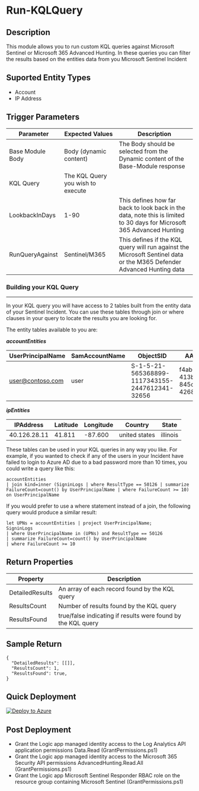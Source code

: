 # Run-KQLQuery

## Description
This module allows you to run custom KQL queries against Microsoft Sentinel or Microsoft 365 Advanced Hunting.  In these queries you can filter the results based on the entities data from you Microsoft Sentinel Incident

## Suported Entity Types
* Account
* IP Address

## Trigger Parameters

|Parameter|Expected Values|Description|
|---|---|---|
|Base Module Body|Body (dynamic content)|The Body should be selected from the Dynamic content of the Base-Module response|
|KQL Query|The KQL Query you wish to execute|
|LookbackInDays|1-90|This defines how far back to look back in the data, note this is limited to 30 days for Microsoft 365 Advanced Hunting|
|RunQueryAgainst|Sentinel/M365|This defines if the KQL query will run against the Microsoft Sentinel data or the M365 Defender Advanced Hunting data|

### Building your KQL Query
---

In your KQL query you will have access to 2 tables built from the entity data of your Sentinel Incident.  You can use these tables through join or where clauses in your query to locate the results you are looking for.

The entity tables available to you are:

***accountEntities***

|UserPrincipalName|SamAccountName|ObjectSID|AADUserId|ManagerUPN|
|---|---|---|---|---|
|user@contoso.com|user|S-1-5-21-565368899-1117343155-2447612341-32656|f4ab0870-413b-4716-845c-426821fc9e96|manager@contoso.com|

***ipEntities***

|IPAddress|Latitude|Longitude|Country|State|
|---|---|---|---|---|
|40.126.28.11|41.811|-87.600|united states|illinois|

These tables can be used in your KQL queries in any way you like.  For example, if you wanted to check if any of the users in your Incident have failed to login to Azure AD due to a bad password more than 10 times, you could write a query like this:

```
accountEntities
| join kind=inner (SigninLogs | where ResultType == 50126 | summarize FailureCount=count() by UserPrincipalName | where FailureCount >= 10) on UserPrincipalName
```

If you would prefer to use a where statement instead of a join, the following query would produce a similar result:

```
let UPNs = accountEntities | project UserPrincipalName;
SigninLogs
| where UserPrincipalName in (UPNs) and ResultType == 50126
| summarize FailureCount=count() by UserPrincipalName
| where FailureCount >= 10
```

## Return Properties

|Property|Description|
|---|---|
|DetailedResults|An array of each record found by the KQL query|
|ResultsCount|Number of results found by the KQL query|
|ResultsFound|true/false indicating if results were found by the KQL query|

## Sample Return

```
{
  "DetailedResults": [[]],
  "ResultsCount": 1,
  "ResultsFound": true,
}
```

## Quick Deployment

[![Deploy to Azure](https://aka.ms/deploytoazurebutton)](https://portal.azure.com/#create/Microsoft.Template/uri/https%3A%2F%2Fraw.githubusercontent.com%2Fbriandelmsft%2FSentinelAutomationModules%2Fkql_module%2FModules%2FKQLModule%2Fazuredeploy.json)

## Post Deployment

* Grant the Logic app managed identity access to the Log Analytics API application permissions Data.Read (GrantPermissions.ps1)
* Grant the Logic app managed identity access to the Microsoft 365 Security API permissions AdvancedHunting.Read.All (GrantPermissions.ps1)
* Grant the Logic app Microsoft Sentinel Responder RBAC role on the resource group containing Microsoft Sentinel (GrantPermissions.ps1)
